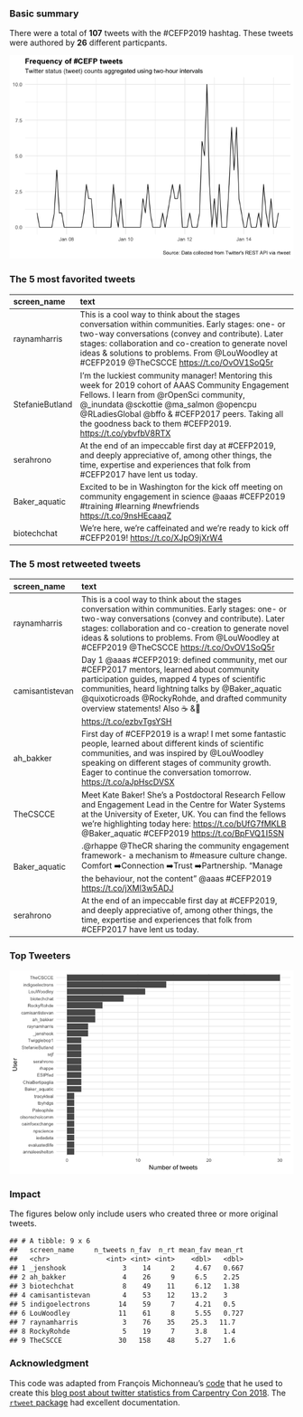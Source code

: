 ### Basic summary

There were a total of **107** tweets with the \#CEFP2019 hashtag. These
tweets were authored by **26** different particpants.

![](rtweets_CEFP2019_figs/tweet_timeline-1.png)

### The 5 most favorited tweets

<table>
<thead>
<tr class="header">
<th style="text-align: left;">screen_name</th>
<th style="text-align: left;">text</th>
</tr>
</thead>
<tbody>
<tr class="odd">
<td style="text-align: left;">raynamharris</td>
<td style="text-align: left;">This is a cool way to think about the stages conversation within communities. Early stages: one- or two-way conversations (convey and contribute). Later stages: collaboration and co-creation to generate novel ideas &amp; solutions to problems. From <span class="citation" data-cites="LouWoodley">@LouWoodley</span> at #CEFP2019 <span class="citation" data-cites="TheCSCCE">@TheCSCCE</span> <a href="https://t.co/OvOV1SoQ5r" class="uri">https://t.co/OvOV1SoQ5r</a></td>
</tr>
<tr class="even">
<td style="text-align: left;">StefanieButland</td>
<td style="text-align: left;">I’m the luckiest community manager! Mentoring this week for 2019 cohort of AAAS Community Engagement Fellows. I learn from <span class="citation" data-cites="rOpenSci">@rOpenSci</span> community, <span class="citation" data-cites="_inundata">@_inundata</span> <span class="citation" data-cites="sckottie">@sckottie</span> <span class="citation" data-cites="ma_salmon">@ma_salmon</span> <span class="citation" data-cites="opencpu">@opencpu</span> <span class="citation" data-cites="RLadiesGlobal">@RLadiesGlobal</span> <span class="citation" data-cites="bffo">@bffo</span> &amp; #CEFP2017 peers. Taking all the goodness back to them #CEFP2019. <a href="https://t.co/ybvfbV8RTX" class="uri">https://t.co/ybvfbV8RTX</a></td>
</tr>
<tr class="odd">
<td style="text-align: left;">serahrono</td>
<td style="text-align: left;">At the end of an impeccable first day at #CEFP2019, and deeply appreciative of, among other things, the time, expertise and experiences that folk from #CEFP2017 have lent us today.</td>
</tr>
<tr class="even">
<td style="text-align: left;">Baker_aquatic</td>
<td style="text-align: left;">Excited to be in Washington for the kick off meeting on community engagement in science <span class="citation" data-cites="aaas">@aaas</span> #CEFP2019 #training #learning #newfriends <a href="https://t.co/9nsHEcaaqZ" class="uri">https://t.co/9nsHEcaaqZ</a></td>
</tr>
<tr class="odd">
<td style="text-align: left;">biotechchat</td>
<td style="text-align: left;">We’re here, we’re caffeinated and we’re ready to kick off #CEFP2019! <a href="https://t.co/XJpO9jXrW4" class="uri">https://t.co/XJpO9jXrW4</a></td>
</tr>
</tbody>
</table>

### The 5 most retweeted tweets

<table>
<thead>
<tr class="header">
<th style="text-align: left;">screen_name</th>
<th style="text-align: left;">text</th>
</tr>
</thead>
<tbody>
<tr class="odd">
<td style="text-align: left;">raynamharris</td>
<td style="text-align: left;">This is a cool way to think about the stages conversation within communities. Early stages: one- or two-way conversations (convey and contribute). Later stages: collaboration and co-creation to generate novel ideas &amp; solutions to problems. From <span class="citation" data-cites="LouWoodley">@LouWoodley</span> at #CEFP2019 <span class="citation" data-cites="TheCSCCE">@TheCSCCE</span> <a href="https://t.co/OvOV1SoQ5r" class="uri">https://t.co/OvOV1SoQ5r</a></td>
</tr>
<tr class="even">
<td style="text-align: left;">camisantistevan</td>
<td style="text-align: left;">Day 1 <span class="citation" data-cites="aaas">@aaas</span> #CEFP2019: defined community, met our #CEFP2017 mentors, learned about community participation guides, mapped 4 types of scientific communities, heard lightning talks by <span class="citation" data-cites="Baker_aquatic">@Baker_aquatic</span> <span class="citation" data-cites="quixoticroads">@quixoticroads</span> <span class="citation" data-cites="RockyRohde">@RockyRohde</span>, and drafted community overview statements! Also ☕ &amp;🍕 <a href="https://t.co/ezbvTgsYSH" class="uri">https://t.co/ezbvTgsYSH</a></td>
</tr>
<tr class="odd">
<td style="text-align: left;">ah_bakker</td>
<td style="text-align: left;">First day of #CEFP2019 is a wrap! I met some fantastic people, learned about different kinds of scientific communities, and was inspired by <span class="citation" data-cites="LouWoodley">@LouWoodley</span> speaking on different stages of community growth. Eager to continue the conversation tomorrow. <a href="https://t.co/aJpHscDVSX" class="uri">https://t.co/aJpHscDVSX</a></td>
</tr>
<tr class="even">
<td style="text-align: left;">TheCSCCE</td>
<td style="text-align: left;">Meet Kate Baker! She’s a Postdoctoral Research Fellow and Engagement Lead in the Centre for Water Systems at the University of Exeter, UK. You can find the fellows we’re highlighting today here: <a href="https://t.co/bUfG7fMKLB" class="uri">https://t.co/bUfG7fMKLB</a> <span class="citation" data-cites="Baker_aquatic">@Baker_aquatic</span> #CEFP2019 <a href="https://t.co/BpFVQ1I5SN" class="uri">https://t.co/BpFVQ1I5SN</a></td>
</tr>
<tr class="odd">
<td style="text-align: left;">Baker_aquatic</td>
<td style="text-align: left;">.@rhappe <span class="citation" data-cites="TheCR">@TheCR</span> sharing the community engagement framework- a mechanism to #measure culture change. Comfort ➡️Connection ➡️Trust ➡️Partnership. “Manage the behaviour, not the content” <span class="citation" data-cites="aaas">@aaas</span> #CEFP2019 <a href="https://t.co/jXMl3w5ADJ" class="uri">https://t.co/jXMl3w5ADJ</a></td>
</tr>
<tr class="even">
<td style="text-align: left;">serahrono</td>
<td style="text-align: left;">At the end of an impeccable first day at #CEFP2019, and deeply appreciative of, among other things, the time, expertise and experiences that folk from #CEFP2017 have lent us today.</td>
</tr>
</tbody>
</table>

### Top Tweeters

![](rtweets_CEFP2019_figs/topusers-1.png)

### Impact

The figures below only include users who created three or more original
tweets.

    ## # A tibble: 9 x 6
    ##   screen_name     n_tweets n_fav  n_rt mean_fav mean_rt
    ##   <chr>              <int> <int> <int>    <dbl>   <dbl>
    ## 1 _jenshook              3    14     2     4.67   0.667
    ## 2 ah_bakker              4    26     9     6.5    2.25 
    ## 3 biotechchat            8    49    11     6.12   1.38 
    ## 4 camisantistevan        4    53    12    13.2    3    
    ## 5 indigoelectrons       14    59     7     4.21   0.5  
    ## 6 LouWoodley            11    61     8     5.55   0.727
    ## 7 raynamharris           3    76    35    25.3   11.7  
    ## 8 RockyRohde             5    19     7     3.8    1.4  
    ## 9 TheCSCCE              30   158    48     5.27   1.6

### Acknowledgment

This code was adapted from François Michonneau’s
[code](https://github.com/fmichonneau/2018-carpentrycon-tweets/blob/master/index.Rmd)
that he used to create this [blog post about twitter statistics from
Carpentry Con
2018](https://carpentries.org/2018/06/carpentrycon-tweets). The
[`rtweet` package](https://rtweet.info/) had excellent documentation.
